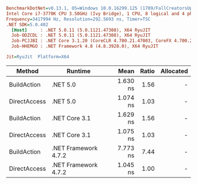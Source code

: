 ``` ini

BenchmarkDotNet=v0.13.1, OS=Windows 10.0.16299.125 (1709/FallCreatorsUpdate/Redstone3)
Intel Core i7-3770K CPU 3.50GHz (Ivy Bridge), 1 CPU, 8 logical and 4 physical cores
Frequency=3417994 Hz, Resolution=292.5693 ns, Timer=TSC
.NET SDK=5.0.402
  [Host]     : .NET 5.0.11 (5.0.1121.47308), X64 RyuJIT
  Job-ODZCDL : .NET 5.0.11 (5.0.1121.47308), X64 RyuJIT
  Job-PCJJBI : .NET Core 3.1.20 (CoreCLR 4.700.21.47003, CoreFX 4.700.21.47101), X64 RyuJIT
  Job-HHEMGO : .NET Framework 4.8 (4.8.3928.0), X64 RyuJIT

Jit=RyuJit  Platform=X64  

```
|       Method |              Runtime |     Mean | Ratio | Allocated |
|------------- |--------------------- |---------:|------:|----------:|
|  BuildAction |             .NET 5.0 | 1.630 ns |  1.56 |         - |
| DirectAccess |             .NET 5.0 | 1.074 ns |  1.03 |         - |
|  BuildAction |        .NET Core 3.1 | 1.629 ns |  1.56 |         - |
| DirectAccess |        .NET Core 3.1 | 1.075 ns |  1.03 |         - |
|  BuildAction | .NET Framework 4.7.2 | 7.773 ns |  7.44 |         - |
| DirectAccess | .NET Framework 4.7.2 | 1.045 ns |  1.00 |         - |
